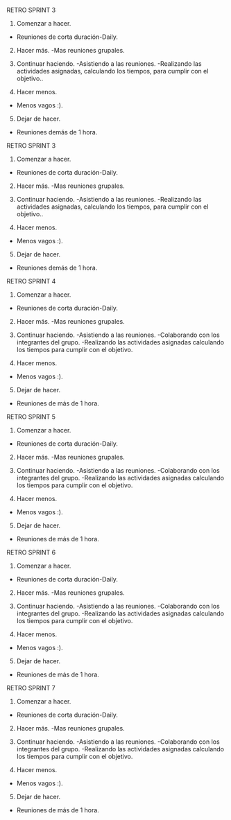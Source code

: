RETRO SPRINT 3

1. Comenzar a hacer.
-  Reuniones de corta duración-Daily.

2. Hacer más.
-Mas reuniones grupales.

3. Continuar haciendo.
-Asistiendo a las reuniones.
-Realizando las actividades asignadas, calculando los tiempos, para cumplir con el objetivo..

4. Hacer menos.
- Menos vagos :).

5. Dejar de hacer.
-  Reuniones demás de 1 hora.



RETRO SPRINT 3

1. Comenzar a hacer.
- Reuniones de corta duración-Daily.

2. Hacer más.
-Mas reuniones grupales.

3. Continuar haciendo.
-Asistiendo a las reuniones.
-Realizando las actividades asignadas, calculando los tiempos, para cumplir con el objetivo..

4. Hacer menos.
- Menos vagos :).

5. Dejar de hacer.
- Reuniones demás de 1 hora.



RETRO SPRINT 4

1. Comenzar a hacer.
- Reuniones de corta duración-Daily.

2. Hacer más.
-Mas reuniones grupales.

3. Continuar haciendo.
-Asistiendo a las reuniones.
-Colaborando con los integrantes del grupo.
-Realizando las actividades asignadas calculando los tiempos para cumplir con el objetivo.

4. Hacer menos.
- Menos vagos :).

5. Dejar de hacer.
- Reuniones de más de 1 hora.



RETRO SPRINT 5

1. Comenzar a hacer.
- Reuniones de corta duración-Daily.

2. Hacer más.
-Mas reuniones grupales.

3. Continuar haciendo.
-Asistiendo a las reuniones.
-Colaborando con los integrantes del grupo.
-Realizando las actividades asignadas calculando los tiempos para cumplir con el objetivo.

4. Hacer menos.
- Menos vagos :).

5. Dejar de hacer.
- Reuniones de más de 1 hora.


RETRO SPRINT 6

1. Comenzar a hacer.
- Reuniones de corta duración-Daily.

2. Hacer más.
-Mas reuniones grupales.

3. Continuar haciendo.
-Asistiendo a las reuniones.
-Colaborando con los integrantes del grupo.
-Realizando las actividades asignadas calculando los tiempos para cumplir con el objetivo.

4. Hacer menos.
- Menos vagos :).

5. Dejar de hacer.
- Reuniones de más de 1 hora.

RETRO SPRINT 7

1. Comenzar a hacer.
- Reuniones de corta duración-Daily.

2. Hacer más.
-Mas reuniones grupales.

3. Continuar haciendo.
-Asistiendo a las reuniones.
-Colaborando con los integrantes del grupo.
-Realizando las actividades asignadas calculando los tiempos para cumplir con el objetivo.

4. Hacer menos.
- Menos vagos :).

5. Dejar de hacer.
- Reuniones de más de 1 hora.